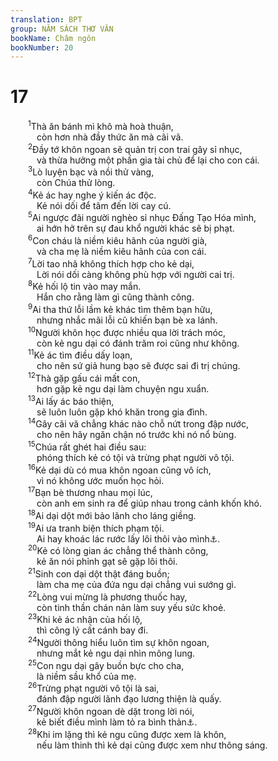 ```yaml
---
translation: BPT
group: NĂM SÁCH THƠ VĂN
bookName: Châm ngôn 
bookNumber: 20
---
```


<div class="title"><h1>17</h1></div>
<span class="verse ch_17_1">  <sup>1</sup>Thà ăn bánh mì khô mà hoà thuận,<br/>   còn hơn nhà đầy thức ăn mà cãi vã.<br/></span>
<span class="verse ch_17_2">  <sup>2</sup>Đầy tớ khôn ngoan sẽ quản trị con trai gây sỉ nhục,<br/>   và thừa hưởng một phần gia tài chủ để lại cho con cái.<br/></span>
<span class="verse ch_17_3">  <sup>3</sup>Lò luyện bạc và nồi thử vàng,<br/>   còn Chúa thử lòng.<br/></span>
<span class="verse ch_17_4">  <sup>4</sup>Kẻ ác hay nghe ý kiến ác độc.<br/>   Kẻ nói dối để tâm đến lời cay cú.<br/></span>
<span class="verse ch_17_5">  <sup>5</sup>Ai ngược đãi người nghèo sỉ nhục Đấng Tạo Hóa mình,<br/>   ai hớn hở trên sự đau khổ người khác sẽ bị phạt.<br/></span>
<span class="verse ch_17_6">  <sup>6</sup>Con cháu là niềm kiêu hãnh của người già,<br/>   và cha mẹ là niềm kiêu hãnh của con cái.<br/></span>
<span class="verse ch_17_7">  <sup>7</sup>Lời tao nhã không thích hợp cho kẻ dại,<br/>   Lời nói dối càng không phù hợp với người cai trị.<br/></span>
<span class="verse ch_17_8">  <sup>8</sup>Kẻ hối lộ tin vào may mắn.<br/>   Hắn cho rằng làm gì cũng thành công.<br/></span>
<span class="verse ch_17_9">  <sup>9</sup>Ai tha thứ lỗi lầm kẻ khác tìm thêm bạn hữu,<br/>   nhưng nhắc mãi lỗi cũ khiến bạn bè xa lánh.<br/></span>
<span class="verse ch_17_10">  <sup>10</sup>Người khôn học được nhiều qua lời trách móc,<br/>   còn kẻ ngu dại có đánh trăm roi cũng như không.<br/></span>
<span class="verse ch_17_11">  <sup>11</sup>Kẻ ác tìm điều dấy loạn,<br/>   cho nên sứ giả hung bạo sẽ được sai đi trị chúng.<br/></span>
<span class="verse ch_17_12">  <sup>12</sup>Thà gặp gấu cái mất con,<br/>   hơn gặp kẻ ngu dại làm chuyện ngu xuẩn.<br/></span>
<span class="verse ch_17_13">  <sup>13</sup>Ai lấy ác báo thiện,<br/>   sẽ luôn luôn gặp khó khăn trong gia đình.<br/></span>
<span class="verse ch_17_14">  <sup>14</sup>Gây cãi vã chẳng khác nào chỗ nứt trong đập nước,<br/>   cho nên hãy ngăn chận nó trước khi nó nổ bùng.<br/></span>
<span class="verse ch_17_15">  <sup>15</sup>Chúa rất ghét hai điều sau:<br/>   phóng thích kẻ có tội và trừng phạt người vô tội.<br/></span>
<span class="verse ch_17_16">  <sup>16</sup>Kẻ dại dù có mua khôn ngoan cũng vô ích,<br/>   vì nó không ước muốn học hỏi.<br/></span>
<span class="verse ch_17_17">  <sup>17</sup>Bạn bè thương nhau mọi lúc,<br/>   còn anh em sinh ra để giúp nhau trong cảnh khốn khó.<br/></span>
<span class="verse ch_17_18">  <sup>18</sup>Ai dại dột mới bảo lãnh cho láng giềng.<br/></span>
<span class="verse ch_17_19">  <sup>19</sup>Ai ưa tranh biện thích phạm tội.<br/>   Ai hay khoác lác rước lấy lôi thôi vào mình<a data-toggle="tooltip" data-placement="bottom" title="Nguyên văn, “Kẻ xây cổng cao tìm sự hủy diệt.”">⚓</a>.<br/></span>
<span class="verse ch_17_20">  <sup>20</sup>Kẻ có lòng gian ác chẳng thể thành công,<br/>   kẻ ăn nói phỉnh gạt sẽ gặp lôi thôi.<br/></span>
<span class="verse ch_17_21">  <sup>21</sup>Sinh con dại dột thật đáng buồn;<br/>   làm cha mẹ của đứa ngu dại chẳng vui sướng gì.<br/></span>
<span class="verse ch_17_22">  <sup>22</sup>Lòng vui mừng là phương thuốc hay,<br/>   còn tinh thần chán nản làm suy yếu sức khoẻ.<br/></span>
<span class="verse ch_17_23">  <sup>23</sup>Khi kẻ ác nhận của hối lộ,<br/>   thì công lý cất cánh bay đi.<br/></span>
<span class="verse ch_17_24">  <sup>24</sup>Người thông hiểu luôn tìm sự khôn ngoan,<br/>   nhưng mắt kẻ ngu dại nhìn mông lung.<br/></span>
<span class="verse ch_17_25">  <sup>25</sup>Con ngu dại gây buồn bực cho cha,<br/>   là niềm sầu khổ của mẹ.<br/></span>
<span class="verse ch_17_26">  <sup>26</sup>Trừng phạt người vô tội là sai,<br/>   đánh đập người lãnh đạo lương thiện là quấy.<br/></span>
<span class="verse ch_17_27">  <sup>27</sup>Người khôn ngoan dè dặt trong lời nói,<br/>   kẻ biết điều mình làm tỏ ra bình thản<a data-toggle="tooltip" data-placement="bottom" title="Nguyên văn, “tinh thần tươi mát.”">⚓</a>.<br/></span>
<span class="verse ch_17_28">  <sup>28</sup>Khi im lặng thì kẻ ngu cũng được xem là khôn,<br/>   nếu làm thinh thì kẻ dại cũng được xem như thông sáng.<br/></span>
